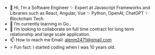 - 👋 Hi, I’m a Software Engineer ✨ Expert at Javascript Frameworks and Libraries such as React, Angular, Vue ✨ Python, OpenAI, ChatGPT ✨ Blockchain Tech. 
- 🌱 I’m currently learning in Go..
- 💞️ I’m looking to collaborate on full time contract for long term relationship and large scale application.
- 📫 How to reach me
  Email: alenm2471@gmail.com
- ⚡ Fun fact: I started coding when I was 10 years old.

<!---
Alenm2471/Alenm2471 is a ✨ special ✨ repository because its `README.md` (this file) appears on your GitHub profile.
You can click the Preview link to take a look at your changes.
--->
